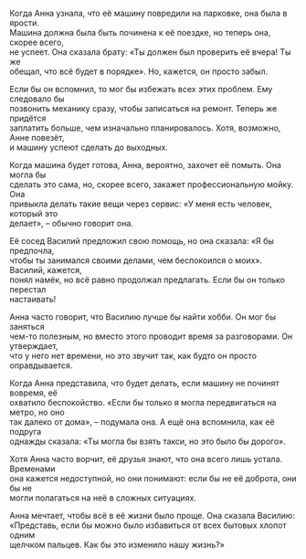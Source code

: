 Когда Анна узнала, что её машину повредили на парковке, она была в ярости.  
Машина должна была быть починена к её поездке, но теперь она, скорее всего,  
не успеет. Она сказала брату: «Ты должен был проверить её вчера! Ты же  
обещал, что всё будет в порядке». Но, кажется, он просто забыл.  

Если бы он вспомнил, то мог бы избежать всех этих проблем. Ему следовало бы  
позвонить механику сразу, чтобы записаться на ремонт. Теперь же придётся  
заплатить больше, чем изначально планировалось. Хотя, возможно, Анне повезёт,  
и машину успеют сделать до выходных.  

Когда машина будет готова, Анна, вероятно, захочет её помыть. Она могла бы  
сделать это сама, но, скорее всего, закажет профессиональную мойку. Она  
привыкла делать такие вещи через сервис: «У меня есть человек, который это  
делает», – обычно говорит она.  

Её сосед Василий предложил свою помощь, но она сказала: «Я бы предпочла,  
чтобы ты занимался своими делами, чем беспокоился о моих». Василий, кажется,  
понял намёк, но всё равно продолжал предлагать. Если бы он только перестал  
настаивать!  

Анна часто говорит, что Василию лучше бы найти хобби. Он мог бы заняться  
чем-то полезным, но вместо этого проводит время за разговорами. Он утверждает,  
что у него нет времени, но это звучит так, как будто он просто оправдывается.  

Когда Анна представила, что будет делать, если машину не починят вовремя, её  
охватило беспокойство. «Если бы только я могла передвигаться на метро, но оно  
так далеко от дома», – подумала она. А ещё она вспомнила, как её подруга  
однажды сказала: «Ты могла бы взять такси, но это было бы дорого».  

Хотя Анна часто ворчит, её друзья знают, что она всего лишь устала. Временами  
она кажется недоступной, но они понимают: если бы не её доброта, они бы не  
могли полагаться на неё в сложных ситуациях.  

Анна мечтает, чтобы всё в её жизни было проще. Она сказала Василию:  
«Представь, если бы можно было избавиться от всех бытовых хлопот одним  
щелчком пальцев. Как бы это изменило нашу жизнь?»  
